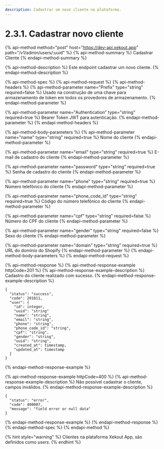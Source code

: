 ```yaml
---
description: Cadastrar um novo cliente na plataforma.
---
```


# 2.3.1. Cadastrar novo cliente

{% api-method method="post" host="https://dev-api.xekout.app" path="/v1/admin/users/:uuid" %}
{% api-method-summary %}
Cadastrar Cliente
{% endapi-method-summary %}

{% api-method-description %}
Este endpoint cadastrar um novo cliente.
{% endapi-method-description %}

{% api-method-spec %}
{% api-method-request %}
{% api-method-headers %}
{% api-method-parameter name="Prefix" type="string" required=false %}
Usado na construção de uma chave para armazenamento de token em todos os provedores de armazenamento.
{% endapi-method-parameter %}

{% api-method-parameter name="Authentication" type="string" required=true %}
Bearer Token JWT para autenticação.
{% endapi-method-parameter %}
{% endapi-method-headers %}

{% api-method-body-parameters %}
{% api-method-parameter name="name" type="string" required=true %}
Nome do cliente
{% endapi-method-parameter %}

{% api-method-parameter name="email" type="string" required=true %}
E-mail de cadastro do cliente
{% endapi-method-parameter %}

{% api-method-parameter name="password" type="string" required=true %}
Senha de cadastro do cliente
{% endapi-method-parameter %}

{% api-method-parameter name="phone" type="string" required=true %}
Número telefônico do cliente
{% endapi-method-parameter %}

{% api-method-parameter name="phone\_code\_id" type="string" required=true %}
Código do número telefônico do cliente
{% endapi-method-parameter %}

{% api-method-parameter name="cpf" type="string" required=false %}
Número do CPF do cliente
{% endapi-method-parameter %}

{% api-method-parameter name="gender" type="string" required=false %}
Sexo do cliente
{% endapi-method-parameter %}

{% api-method-parameter name="domain" type="string" required=true %}
URL do domínio do Shopify
{% endapi-method-parameter %}
{% endapi-method-body-parameters %}
{% endapi-method-request %}

{% api-method-response %}
{% api-method-response-example httpCode=201 %}
{% api-method-response-example-description %}
Cadastro do cliente realizado com sucesso.
{% endapi-method-response-example-description %}

```text
{
  "status": "success",
  "code": 201011,
  "user": {
    "id": integer,
    "uuid": "string"
    "name": "string",
    "email": "string",
    "phone": "string",
    "phone_code_id": "string",
    "cpf": "string",
    "gender": "string",
    "uuid": "string",
    "created_at": timestamp,
    "updated_at": timestamp
  }
}
```
{% endapi-method-response-example %}

{% api-method-response-example httpCode=400 %}
{% api-method-response-example-description %}
Não possível cadastrar o cliente, campos inválidos.
{% endapi-method-response-example-description %}

```text
{
  "status": "error",
  "code": 400007,
  "message": "field error or null data"
}
```
{% endapi-method-response-example %}
{% endapi-method-response %}
{% endapi-method-spec %}
{% endapi-method %}

{% hint style="warning" %}
Clientes na plataforma Xekout App, são definidos como _users_.
{% endhint %}

